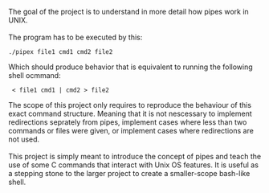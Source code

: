 The goal of the project is to understand in more detail how pipes work in UNIX.\
\
The program has to be executed by this:

```
./pipex file1 cmd1 cmd2 file2
```
Which should produce behavior that is equivalent to running the following shell ocmmand:

```
 < file1 cmd1 | cmd2 > file2
```

The scope of this project only requires to reproduce the behaviour of this exact command structure. Meaning that it is not nescessary to implement redirections seprately from pipes, implement cases where less than two commands or files were given, or implement cases where redirections are not used.\
\
This project is simply meant to introduce the concept of pipes and teach the use of some C commands that interact with Unix OS features. It is useful as a stepping stone to the larger project to create a smaller-scope bash-like shell.

